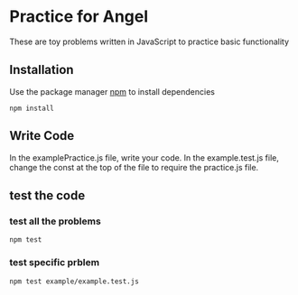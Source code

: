# Practice for Angel

These are toy problems written in JavaScript to practice basic functionality

## Installation

Use the package manager [npm](https://docs.npmjs.com/about-npm) to install dependencies

```
npm install
```

## Write Code

In the examplePractice.js file, write your code.
In the example.test.js file, change the const at the top of the file to require the practice.js file.

## test the code

### test all the problems

```
npm test
```

### test specific prblem

```
npm test example/example.test.js
```
